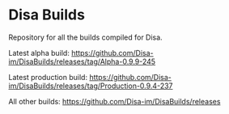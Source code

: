 # Disa Builds

Repository for all the builds compiled for Disa.

Latest alpha build: https://github.com/Disa-im/DisaBuilds/releases/tag/Alpha-0.9.9-245

Latest production build: https://github.com/Disa-im/DisaBuilds/releases/tag/Production-0.9.4-237

All other builds: https://github.com/Disa-im/DisaBuilds/releases
